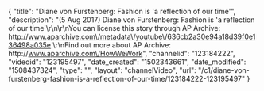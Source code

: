 {
    "title": "Diane von Furstenberg: Fashion is 'a reflection of our time'",
    "description": "(5 Aug 2017) Diane von Furstenberg: Fashion is 'a reflection of our time'\r\n\r\nYou can license this story through AP Archive: http:\/\/www.aparchive.com\/metadata\/youtube\/636cb2a30e94a18d39f0e136498a035e \r\nFind out more about AP Archive: http:\/\/www.aparchive.com\/HowWeWork",
    "channelid": "123184222",
    "videoid": "123195497",
    "date_created": "1502343661",
    "date_modified": "1508437324",
    "type": "",
    "layout": "channelVideo",
    "url": "\/c1\/diane-von-furstenberg-fashion-is-a-reflection-of-our-time\/123184222-123195497"
}